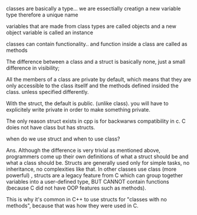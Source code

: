 classes are basically a type... we are essectially creatign a new variable type therefore a unique name

variables that are made from class types are called objects and a new object variable is called an instance

classes can contain functionality.. and function inside a class are called as methods

The difference between a class and a struct is basically none, just a small difference in visibility;

All the members of a class are private by default, which means that they are only accessible to the class itsellf and the methods defined insided the class. unless specified differently.

With the struct, the default is public. (unlike class). you will have to explicitely write private in order to make something private.

The only reason struct exists in cpp is for backwarws compatibility in c. C doies not have class but has structs.

when do we use struct and when to use class?

Ans. Although the difference is very trivial as mentioned above, programmers come up their own definitions of what a struct should be and what a class should be.
Structs are generally used only for simple tasks, no inheritance, no complexities like that. In other classes use class (more powerful)
, structs are a legacy feature from C which can group together variables into a user-defined type, BUT CANNOT contain functions (because C did not have OOP features such as methods).

This is why it's common in C++ to use structs for "classes with no methods", because that was how they were used in C.
